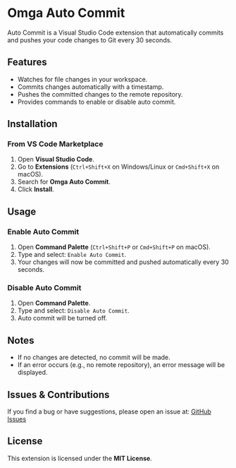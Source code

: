 # Omga Auto Commit

Auto Commit is a Visual Studio Code extension that automatically commits and pushes your code changes to Git every 30 seconds.

## Features
- Watches for file changes in your workspace.
- Commits changes automatically with a timestamp.
- Pushes the committed changes to the remote repository.
- Provides commands to enable or disable auto commit.

## Installation
### From VS Code Marketplace
1. Open **Visual Studio Code**.
2. Go to **Extensions** (`Ctrl+Shift+X` on Windows/Linux or `Cmd+Shift+X` on macOS).
3. Search for **Omga Auto Commit**.
4. Click **Install**.

## Usage
### Enable Auto Commit
1. Open **Command Palette** (`Ctrl+Shift+P` or `Cmd+Shift+P` on macOS).
2. Type and select: `Enable Auto Commit`.
3. Your changes will now be committed and pushed automatically every 30 seconds.

### Disable Auto Commit
1. Open **Command Palette**.
2. Type and select: `Disable Auto Commit`.
3. Auto commit will be turned off.

## Notes
- If no changes are detected, no commit will be made.
- If an error occurs (e.g., no remote repository), an error message will be displayed.

## Issues & Contributions
If you find a bug or have suggestions, please open an issue at:
[GitHub Issues](https://github.com/isPoori/auto-commit/issues)

## License
This extension is licensed under the **MIT License**.


